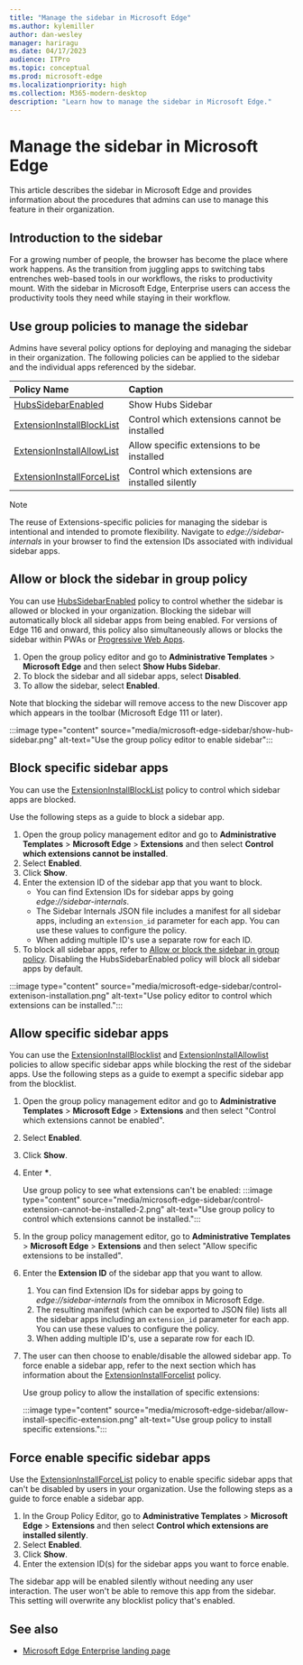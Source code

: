 ```yaml
---
title: "Manage the sidebar in Microsoft Edge"
ms.author: kylemiller
author: dan-wesley
manager: hariragu
ms.date: 04/17/2023
audience: ITPro
ms.topic: conceptual
ms.prod: microsoft-edge
ms.localizationpriority: high
ms.collection: M365-modern-desktop
description: "Learn how to manage the sidebar in Microsoft Edge."
---
```


# Manage the sidebar in Microsoft Edge

This article describes the sidebar in Microsoft Edge and provides information about the  procedures that admins can use to manage this feature  in their organization.

## Introduction to the sidebar

For a growing number of people, the browser has become the place where work happens. As the transition from juggling apps to switching tabs entrenches web-based tools in our workflows, the risks to productivity mount. With the sidebar in Microsoft Edge, Enterprise users can access the productivity  tools  they need while staying in their workflow.

## Use group policies to manage the sidebar

Admins have several policy options for deploying and managing the sidebar in their organization. The following policies can be applied to the sidebar and the individual apps referenced by the sidebar.

| Policy Name | Caption |
|:-----|:-----|
| [HubsSidebarEnabled](/deployedge/microsoft-edge-policies#hubssidebarenabled) | Show Hubs Sidebar |
| [ExtensionInstallBlockList](/deployedge/microsoft-edge-policies#extensioninstallblocklist) | Control which extensions cannot be installed |
| [ExtensionInstallAllowList](/deployedge/microsoft-edge-policies#extensioninstallallowlist) |  Allow specific extensions to be installed |
| [ExtensionInstallForceList](/deployedge/microsoft-edge-policies#extensioninstallforcelist) | Control which extensions are installed silently |

> [!NOTE]
> The reuse of Extensions-specific policies for managing the sidebar is intentional and intended to promote flexibility. Navigate to *edge://sidebar-internals* in your browser to find the extension IDs associated with individual sidebar apps.

## Allow or block the sidebar in group policy

You can use [HubsSidebarEnabled](/deployedge/microsoft-edge-policies#hubssidebarenabled)  policy to control whether the sidebar is allowed or blocked in your organization. Blocking the sidebar will automatically block all sidebar apps from being enabled. For versions of Edge 116 and onward, this policy also simultaneously allows or blocks the sidebar within PWAs or [Progressive Web Apps](https://learn.microsoft.com/microsoft-edge/progressive-web-apps-chromium/).

1. Open the group policy editor and go to **Administrative Templates** > **Microsoft Edge** and then select **Show Hubs Sidebar**.
2. To block the sidebar and all sidebar apps, select **Disabled**.
3. To allow the sidebar, select **Enabled**.

Note that blocking the sidebar will remove access to the new Discover app which appears in the toolbar (Microsoft Edge 111 or later).

:::image type="content" source="media/microsoft-edge-sidebar/show-hub-sidebar.png" alt-text="Use the group policy editor to enable sidebar":::

## Block specific sidebar apps

You can use the [ExtensionInstallBlockList](/deployedge/microsoft-edge-policies#extensioninstallblocklist) policy to control which sidebar apps are blocked.

Use the following steps as a guide to block a sidebar app.

1. Open the group policy management editor and go to **Administrative Templates** > **Microsoft Edge** > **Extensions** and then select **Control which extensions cannot be installed**.
2. Select **Enabled**.
3. Click **Show**.
4. Enter the extension ID of the sidebar app that you want to block.
   -  You can find Extension IDs for sidebar apps by going *edge://sidebar-internals*.
   - The Sidebar Internals JSON file includes a manifest for all sidebar apps, including an `extension_id` parameter for each app. You can use these values to configure the policy.
   - When adding multiple ID's use a separate row for each ID.
5. To block all sidebar apps, refer to [Allow or block the sidebar in group policy](#allow-or-block-the-sidebar-in-group-policy). Disabling the HubsSidebarEnabled policy will block all sidebar apps by default.

:::image type="content" source="media/microsoft-edge-sidebar/control-extenison-installation.png" alt-text="Use policy editor to control which extensions can be installed.":::

## Allow specific sidebar apps

You can use the [ExtensionInstallBlocklist](/deployedge/microsoft-edge-policies#extensioninstallblocklist) and [ExtensionInstallAllowlist](/deployedge/microsoft-edge-policies#extensioninstallallowlist) policies to allow specific sidebar apps while blocking the rest of the sidebar apps. Use the following steps as a guide to exempt a specific sidebar app from the blocklist.

1. Open the group policy management editor and go to **Administrative Templates** > **Microsoft Edge** > **Extensions** and then select "Control which extensions cannot be enabled".
2. Select **Enabled**.
3. Click **Show**.
4. Enter **\***.

   Use group policy to see what extensions can't be enabled:
:::image type="content" source="media/microsoft-edge-sidebar/control-extension-cannot-be-installed-2.png" alt-text="Use group policy to control which extensions cannot be installed.":::

5. In the group policy management editor, go to **Administrative Templates** > **Microsoft Edge** > **Extensions** and then select "Allow specific extensions to be installed".
6. Enter the **Extension ID** of the sidebar app that you want to allow.
   1. You can find Extension IDs for sidebar apps by going to *edge://sidebar-internals* from the omnibox in Microsoft Edge.
   1. The resulting manifest (which can be exported to JSON file) lists all the  sidebar apps including an `extension_id` parameter for each app. You can use these values to configure the policy.
   1. When adding multiple ID's, use a separate row for each ID.
7. The user can then choose to enable/disable the allowed sidebar app. To force enable a sidebar app, refer to the next section which has information about the [ExtensionInstallForcelist](/deployedge/microsoft-edge-policies#extensioninstallforcelist) policy.

   Use group policy to allow the installation of specific extensions:

   :::image type="content" source="media/microsoft-edge-sidebar/allow-install-specific-extension.png" alt-text="Use group policy to install specific extensions.":::

## Force enable specific sidebar apps

Use the [ExtensionInstallForceList](/deployedge/microsoft-edge-policies#extensioninstallforcelist) policy to enable specific sidebar apps that can't be disabled by users in your organization. Use the following steps as a guide to force enable a sidebar app.

1. In the Group Policy Editor, go to **Administrative Templates** > **Microsoft Edge** > **Extensions** and then select **Control which extensions are installed silently**.
2. Select **Enabled**.
3. Click **Show**.
4. Enter the extension ID(s) for the sidebar apps you want to force enable.

The sidebar app will be enabled silently without needing any user interaction. The user won't be able to remove this app from the sidebar. This setting will overwrite any blocklist policy that's enabled.

## See also

- [Microsoft Edge Enterprise landing page](https://aka.ms/EdgeEnterprise)